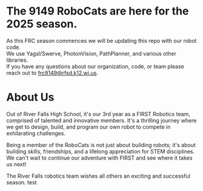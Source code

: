 # The 9149 RoboCats are here for the 2025 season.

As this FRC season commences we will be updating this repo with our robot code.\
We use Yagsl/Swerve, PhotonVision, PathPlanner, and various other libraries.\
If you have any questions about our organization, code, or team please reach out to frc9149@rfsd.k12.wi.us.

# About Us

Out of River Falls High School, it's our 3rd year as a FIRST Robotics team, comprised of talented and innovative members. It's a thrilling journey where we get to design, build, and program our own robot to compete in exhilarating challenges.

Being a member of the RoboCats is not just about building robots; it's about building skills, friendships, and a lifelong appreciation for STEM disciplines. We can't wait to continue our adventure with FIRST and see where it takes us next!

The River Falls robotics team wishes all others an exciting and successful season.
test
